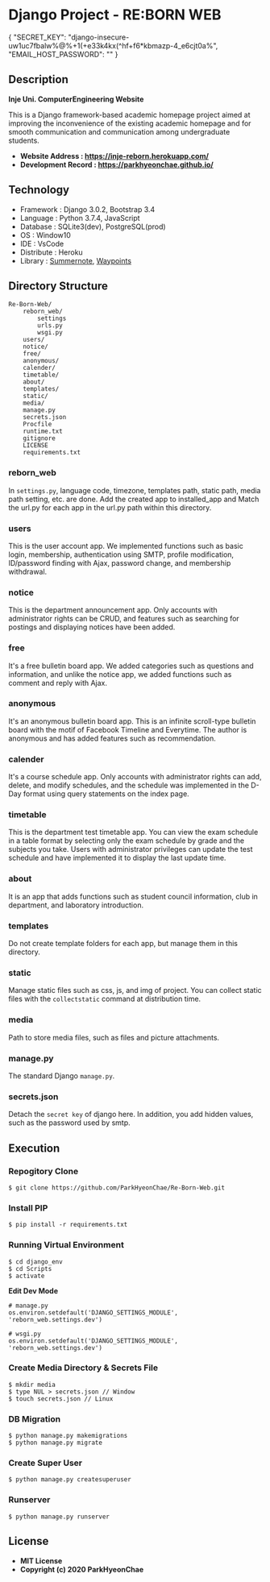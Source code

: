 # Django Project - RE:BORN WEB

{
	"SECRET_KEY": "django-insecure-uw1uc7fbalw%@%+1(+e33k4kx(^hf+f6*kbmazp-4_e6cjt0a%",
	"EMAIL_HOST_PASSWORD": ""
}

## Description

**Inje Uni. ComputerEngineering Website**

This is a Django framework-based academic homepage project aimed at improving the inconvenience of the existing academic homepage and for smooth communication and communication among undergraduate students.

- **Website Address : https://inje-reborn.herokuapp.com/**
- **Development Record : https://parkhyeonchae.github.io/**



## Technology

- Framework : Django 3.0.2, Bootstrap 3.4
- Language : Python 3.7.4, JavaScript
- Database : SQLite3(dev), PostgreSQL(prod)
- OS : Window10
- IDE : VsCode
- Distribute : Heroku
- Library : [Summernote](https://summernote.org/), [Waypoints](http://imakewebthings.com/waypoints/)



## Directory Structure

```
Re-Born-Web/
	reborn_web/
		settings			
		urls.py
		wsgi.py
	users/
	notice/
	free/
	anonymous/
	calender/
	timetable/
	about/
	templates/
	static/
	media/
	manage.py
	secrets.json
	Procfile
	runtime.txt
	gitignore
	LICENSE
	requirements.txt
```

### reborn_web

In `settings.py`, language code, timezone, templates path, static path, media path setting, etc. are done. Add the created app to installed_app and Match the url.py for each app in the url.py path within this directory.

### users

This is the user account app. We implemented functions such as basic login, membership, authentication using SMTP, profile modification, ID/password finding with Ajax, password change, and membership withdrawal.

### notice

This is the department announcement app. Only accounts with administrator rights can be CRUD, and features such as searching for postings and displaying notices have been added.

### free

It's a free bulletin board app. We added categories such as questions and information, and unlike the notice app, we added functions such as comment and reply with Ajax.

### anonymous

It's an anonymous bulletin board app. This is an infinite scroll-type bulletin board with the motif of Facebook Timeline and Everytime. The author is anonymous and has added features such as recommendation.

### calender

It's a course schedule app. Only accounts with administrator rights can add, delete, and modify schedules, and the schedule was implemented in the D-Day format using query statements on the index page.

### timetable

This is the department test timetable app. You can view the exam schedule in a table format by selecting only the exam schedule by grade and the subjects you take. Users with administrator privileges can update the test schedule and have implemented it to display the last update time.

### about

It is an app that adds functions such as student council information, club in department, and laboratory introduction.

### templates

Do not create template folders for each app, but manage them in this directory.

### static

Manage static files such as css, js, and img of project. You can collect static files with the `collectstatic` command at distribution time.

### media

Path to store media files, such as files and picture attachments.

### manage.py

The standard Django `manage.py`.

### secrets.json

Detach the `secret key` of django here. In addition, you add hidden values, such as the password used by smtp.



## Execution

### Repogitory Clone

```
$ git clone https://github.com/ParkHyeonChae/Re-Born-Web.git
```

### Install PIP

```
$ pip install -r requirements.txt
```

### Running Virtual Environment

```
$ cd django_env
$ cd Scripts
$ activate
```

**Edit Dev Mode**

```
# manage.py
os.environ.setdefault('DJANGO_SETTINGS_MODULE', 'reborn_web.settings.dev')

# wsgi.py
os.environ.setdefault('DJANGO_SETTINGS_MODULE', 'reborn_web.settings.dev')
```

### Create Media Directory & Secrets File

```
$ mkdir media
$ type NUL > secrets.json // Window
$ touch secrets.json // Linux
```

### DB Migration

```
$ python manage.py makemigrations
$ python manage.py migrate
```

### Create Super User

```
$ python manage.py createsuperuser
```

### Runserver

```
$ python manage.py runserver
```



## License

- **MIT License**
- **Copyright (c) 2020 ParkHyeonChae**
